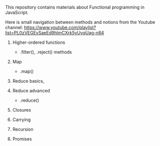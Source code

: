 This repository contains materials about Functional programming in JavaScript.

Here is small navigation between methods and notions from the Youtube channel:
https://www.youtube.com/playlist?list=PL0zVEGEvSaeEd9hlmCXrk5yUyqUag-n84

1. Higher-ordered functions
    - .filter(), .reject() methods

2. Map
    - .map()

3. Reduce basics,
4. Reduce advanced
     - .reduce()

5. Closures

6. Carrying

7. Recursion

8. Promises